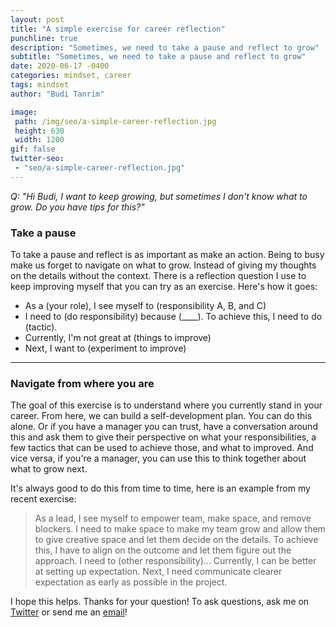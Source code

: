 ```yaml
---
layout: post
title: "A simple exercise for career reflection"
punchline: true
description: "Sometimes, we need to take a pause and reflect to grow"
subtitle: "Sometimes, we need to take a pause and reflect to grow"
date: 2020-06-17 -0400
categories: mindset, career
tags: mindset
author: "Budi Tanrim"

image:
 path: /img/seo/a-simple-career-reflection.jpg
 height: 630
 width: 1200
gif: false
twitter-seo: 
 - "seo/a-simple-career-reflection.jpg"
---
```


*Q: "Hi Budi, I want to keep growing, but sometimes I don't know what to grow. Do you have tips for this?"*

### Take a pause
To take a pause and reflect is as important as make an action. Being to busy make us forget to navigate on what to grow. Instead of giving my thoughts on the details without the context. There is a reflection question I use to keep improving myself that you can try as an exercise. Here's how it goes:

- As a (your role), I see myself to (responsibility A, B, and C)
- I need to (do responsibility) because (____). To achieve this, I need to do (tactic).
- Currently, I'm not great at (things to improve)
- Next, I want to (experiment to improve)

--- 

### Navigate from where you are
The goal of this exercise is to understand where you currently stand in your career. From here, we can build a self-development plan. You can do this alone. Or if you have a manager you can trust, have a conversation around this and ask them to give their perspective on what your responsibilities, a few tactics that can be used to achieve those, and what to improved. And vice versa, if you're a manager, you can use this to think together about what to grow next.

It's always good to do this from time to time, here is an example from my recent exercise:
>As a lead, I see myself to empower team, make space, and remove blockers. I need to make space to make my team grow and allow them to give creative space and let them decide on the details. To achieve this, I have to align on the outcome and let them figure out the approach. I need to (other responsibility)... Currently, I can be better at setting up expectation. Next, I need communicate clearer expectation as early as possible in the project.

I hope this helps. Thanks for your question! To ask questions, ask me on [Twitter][twitter] or send me an [email][email]!

[email]: mailto:hi.buditanrim@gmail.com
[twitter]: https://twitter.com/buditanrim